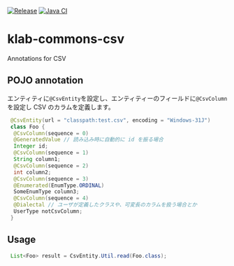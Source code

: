[![Release](https://jitpack.io/v/umjammer/klab-commons-csv.svg)](https://jitpack.io/#umjammer/klab-commons-csv) [![Java CI](https://github.com/umjammer/klab-commons-csv/workflows/Java%20CI/badge.svg)](https://github.com/umjammer/klab-commons-csv/actions)

# klab-commons-csv

Annotations for CSV

## POJO annotation

エンティティに`@CsvEntity`を設定し、エンティティーのフィールドに`@CsvColumn`を設定し CSV のカラムを定義します。

```java
 @CsvEntity(url = "classpath:test.csv", encoding = "Windows-31J")
 class Foo {
  @CsvColumn(sequence = 0)
  @GeneratedValue // 読み込み時に自動的に id を振る場合
  Integer id;
  @CsvColumn(sequence = 1)
  String column1;
  @CsvColumn(sequence = 2)
  int column2;
  @CsvColumn(sequence = 3)
  @Enumerated(EnumType.ORDINAL)
  SomeEnumType column3;
  @CsvColumn(sequence = 4)
  @Dialectal // ユーザが定義したクラスや、可変長のカラムを扱う場合とか
  UserType notCsvColumn;
 }
```

## Usage

```Java
 List<Foo> result = CsvEntity.Util.read(Foo.class);
```

